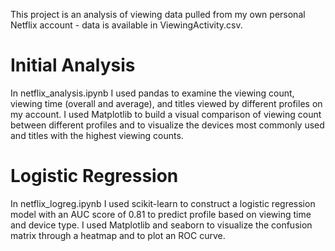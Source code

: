This project is an analysis of viewing data pulled from my own personal Netflix account - data is available in ViewingActivity.csv.

# Initial Analysis

In netflix_analysis.ipynb I used pandas to examine the viewing count, viewing time (overall and average), and titles viewed by different profiles on my account. I used Matplotlib to build a visual comparison of viewing count between different profiles and to visualize the devices most commonly used and titles with the highest viewing counts.

# Logistic Regression

In netflix_logreg.ipynb I used scikit-learn to construct a logistic regression model with an AUC score of 0.81 to predict profile based on viewing time and device type. I used Matplotlib and seaborn to visualize the confusion
matrix through a heatmap and to plot an ROC curve.
